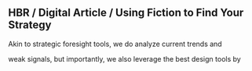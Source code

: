 ## HBR / Digital Article / Using Fiction to Find Your Strategy

Akin to strategic foresight tools, we do analyze current trends and

weak signals, but importantly, we also leverage the best design tools by